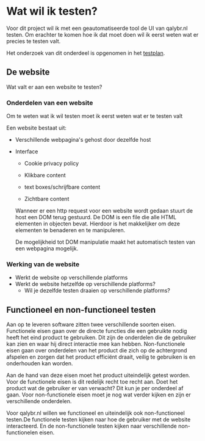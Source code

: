 # Wat wil ik testen?

Voor dit project wil ik met een geautomatiseerde tool de UI van qalybr.nl testen. Om erachter te komen hoe ik dat moet doen wil ik eerst weten wat er precies te testen valt.

Het onderzoek van dit onderdeel is opgenomen in het [testplan](Testplan.md).

## De website

Wat valt er aan een website te testen?

### Onderdelen van een website

Om te weten wat ik wil testen moet ik eerst weten wat er te testen valt

Een website bestaat uit:

- Verschillende webpagina's gehost door dezelfde host

- Interface
  
  - Cookie privacy policy
  
  - Klikbare content
  
  - text boxes/schrijfbare content

  - Zichtbare content 

  Wanneer er een http request voor een website wordt gedaan stuurt de host een DOM terug gestuurd. De DOM is een file die alle HTML elementen in objecten bevat. Hierdoor is het makkelijker om deze elementen te benaderen en te manipuleren.

  De mogelijkheid tot DOM manipulatie maakt het automatisch testen van een webpagina mogelijk.

### Werking van de website

- Werkt de website op verschillende platforms
- Werkt de website hetzelfde op verschillende platforms?
  - Wil je dezelfde testen draaien op verschillende platforms?

## Functioneel en non-functioneel testen

Aan op te leveren software zitten twee verschillende soorten eisen. Functionele eisen gaan over de directe functies die een gebruikte nodig heeft het eind product te gebruiken. Dit zijn de onderdelen die de gebruiker kan zien en waar hij direct interactie mee kan hebben. Non-functionele eisen gaan over onderdelen van het product die zich op de achtergrond afspelen en zorgen dat het product efficiënt draait, veilig te gebruiken is en onderhouden kan worden.

Aan de hand van deze eisen moet het product uiteindelijk getest worden. Voor de functionele eisen is dit redelijk recht toe recht aan. Doet het product wat de gebruiker er van verwacht? Dit kun je per onderdeel af gaan. Voor non-functionele eisen moet je nog wat verder kijken en zijn er verschillende onderdelen.

Voor qalybr.nl willen we functioneel en uiteindelijk ook non-functioneel testen.De functionele testen kijken naar hoe de gebruiker met de website interacteerd. En de non-functionele testen kijken naar verschillende non-functionelen eisen.
